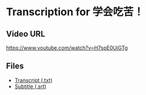 # Transcription for 学会吃苦！
## Video URL
https://www.youtube.com/watch?v=H7spE0UiGTg
 
## Files
- [Transcript (.txt)](./transcript.txt)
- [Subtitle (.srt)](./transcript.srt)
